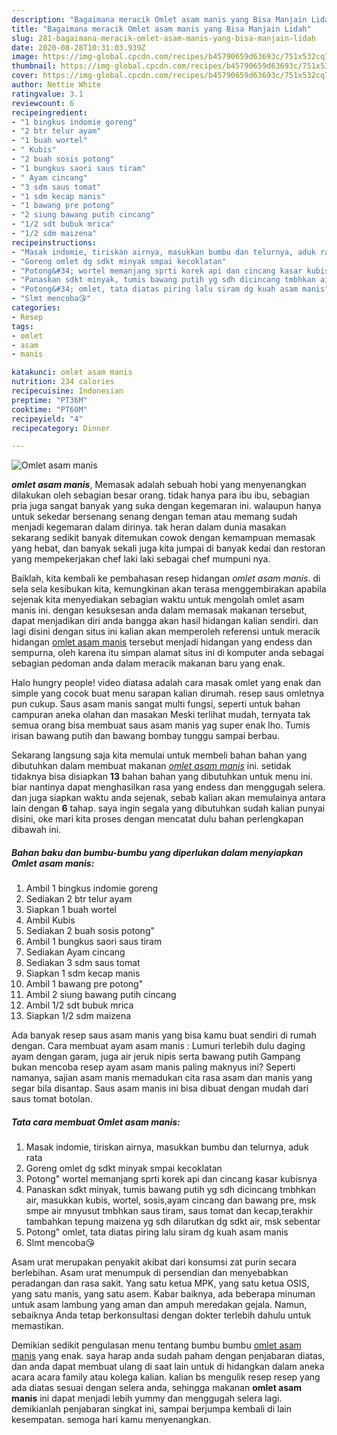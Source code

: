 ```yaml
---
description: "Bagaimana meracik Omlet asam manis yang Bisa Manjain Lidah"
title: "Bagaimana meracik Omlet asam manis yang Bisa Manjain Lidah"
slug: 281-bagaimana-meracik-omlet-asam-manis-yang-bisa-manjain-lidah
date: 2020-08-28T10:31:03.939Z
image: https://img-global.cpcdn.com/recipes/b45790659d63693c/751x532cq70/omlet-asam-manis-foto-resep-utama.jpg
thumbnail: https://img-global.cpcdn.com/recipes/b45790659d63693c/751x532cq70/omlet-asam-manis-foto-resep-utama.jpg
cover: https://img-global.cpcdn.com/recipes/b45790659d63693c/751x532cq70/omlet-asam-manis-foto-resep-utama.jpg
author: Nettie White
ratingvalue: 3.1
reviewcount: 6
recipeingredient:
- "1 bingkus indomie goreng"
- "2 btr telur ayam"
- "1 buah wortel"
- " Kubis"
- "2 buah sosis potong"
- "1 bungkus saori saus tiram"
- " Ayam cincang"
- "3 sdm saus tomat"
- "1 sdm kecap manis"
- "1 bawang pre potong"
- "2 siung bawang putih cincang"
- "1/2 sdt bubuk mrica"
- "1/2 sdm maizena"
recipeinstructions:
- "Masak indomie, tiriskan airnya, masukkan bumbu dan telurnya, aduk rata"
- "Goreng omlet dg sdkt minyak smpai kecoklatan"
- "Potong&#34; wortel memanjang sprti korek api dan cincang kasar kubisnya"
- "Panaskan sdkt minyak, tumis bawang putih yg sdh dicincang tmbhkan air, masukkan kubis, wortel, sosis,ayam cincang dan bawang pre, msk smpe air mnyusut tmbhkan saus tiram, saus tomat dan kecap,terakhir tambahkan tepung maizena yg sdh dilarutkan dg sdkt air, msk sebentar"
- "Potong&#34; omlet, tata diatas piring lalu siram dg kuah asam manis"
- "Slmt mencoba😘"
categories:
- Resep
tags:
- omlet
- asam
- manis

katakunci: omlet asam manis 
nutrition: 234 calories
recipecuisine: Indonesian
preptime: "PT36M"
cooktime: "PT60M"
recipeyield: "4"
recipecategory: Dinner

---
```



![Omlet asam manis](https://img-global.cpcdn.com/recipes/b45790659d63693c/751x532cq70/omlet-asam-manis-foto-resep-utama.jpg)

<b><i>omlet asam manis</i></b>, Memasak adalah sebuah hobi yang menyenangkan dilakukan oleh sebagian besar orang. tidak hanya para ibu ibu, sebagian pria juga sangat banyak yang suka dengan kegemaran ini. walaupun hanya untuk sekedar bersenang senang dengan teman atau memang sudah menjadi kegemaran dalam dirinya. tak heran dalam dunia masakan sekarang sedikit banyak ditemukan cowok dengan kemampuan memasak yang hebat, dan banyak sekali juga kita jumpai di banyak kedai dan restoran yang mempekerjakan chef laki laki sebagai chef mumpuni nya.

Baiklah, kita kembali ke pembahasan resep hidangan <i>omlet asam manis</i>. di sela sela kesibukan kita, kemungkinan akan terasa menggembirakan apabila sejenak kita menyediakan sebagian waktu untuk mengolah omlet asam manis ini. dengan kesuksesan anda dalam memasak makanan tersebut, dapat menjadikan diri anda bangga akan hasil hidangan kalian sendiri. dan lagi disini dengan situs ini kalian akan memperoleh referensi untuk meracik hidangan <u>omlet asam manis</u> tersebut menjadi hidangan yang endess dan sempurna, oleh karena itu simpan alamat situs ini di komputer anda sebagai sebagian pedoman anda dalam meracik makanan baru yang enak.

Halo hungry people! video diatasa adalah cara masak omlet yang enak dan simple yang cocok buat menu sarapan kalian dirumah. resep saus omletnya pun cukup. Saus asam manis sangat multi fungsi, seperti untuk bahan campuran aneka olahan dan masakan Meski terlihat mudah, ternyata tak semua orang bisa membuat saus asam manis yag super enak lho. Tumis irisan bawang putih dan bawang bombay tunggu sampai berbau.


Sekarang langsung saja kita memulai untuk membeli bahan bahan yang dibutuhkan dalam membuat makanan <u><i>omlet asam manis</i></u> ini. setidak tidaknya bisa disiapkan <b>13</b> bahan bahan yang dibutuhkan untuk menu ini. biar nantinya dapat menghasilkan rasa yang endess dan menggugah selera. dan juga siapkan waktu anda sejenak, sebab kalian akan memulainya antara lain dengan <b>6</b> tahap. saya ingin segala yang dibutuhkan sudah kalian punyai disini, oke mari kita proses dengan mencatat dulu bahan perlengkapan dibawah ini.

<!--inarticleads1-->

##### Bahan baku dan bumbu-bumbu yang diperlukan dalam menyiapkan Omlet asam manis:

1. Ambil 1 bingkus indomie goreng
1. Sediakan 2 btr telur ayam
1. Siapkan 1 buah wortel
1. Ambil  Kubis
1. Sediakan 2 buah sosis potong&#34;
1. Ambil 1 bungkus saori saus tiram
1. Sediakan  Ayam cincang
1. Sediakan 3 sdm saus tomat
1. Siapkan 1 sdm kecap manis
1. Ambil 1 bawang pre potong&#34;
1. Ambil 2 siung bawang putih cincang
1. Ambil 1/2 sdt bubuk mrica
1. Siapkan 1/2 sdm maizena


Ada banyak resep saus asam manis yang bisa kamu buat sendiri di rumah dengan. Cara membuat ayam asam manis : Lumuri terlebih dulu daging ayam dengan garam, juga air jeruk nipis serta bawang putih Gampang bukan mencoba resep ayam asam manis paling maknyus ini? Seperti namanya, sajian asam manis memadukan cita rasa asam dan manis yang segar bila disantap. Saus asam manis ini bisa dibuat dengan mudah dari saus tomat botolan. 

<!--inarticleads2-->

##### Tata cara membuat Omlet asam manis:

1. Masak indomie, tiriskan airnya, masukkan bumbu dan telurnya, aduk rata
1. Goreng omlet dg sdkt minyak smpai kecoklatan
1. Potong&#34; wortel memanjang sprti korek api dan cincang kasar kubisnya
1. Panaskan sdkt minyak, tumis bawang putih yg sdh dicincang tmbhkan air, masukkan kubis, wortel, sosis,ayam cincang dan bawang pre, msk smpe air mnyusut tmbhkan saus tiram, saus tomat dan kecap,terakhir tambahkan tepung maizena yg sdh dilarutkan dg sdkt air, msk sebentar
1. Potong&#34; omlet, tata diatas piring lalu siram dg kuah asam manis
1. Slmt mencoba😘


Asam urat merupakan penyakit akibat dari konsumsi zat purin secara berlebihan. Asam urat menumpuk di persendian dan menyebabkan peradangan dan rasa sakit. Yang satu ketua MPK, yang satu ketua OSIS, yang satu manis, yang satu asem. Kabar baiknya, ada beberapa minuman untuk asam lambung yang aman dan ampuh meredakan gejala. Namun, sebaiknya Anda tetap berkonsultasi dengan dokter terlebih dahulu untuk memastikan. 

Demikian sedikit pengulasan menu tentang bumbu bumbu <u>omlet asam manis</u> yang enak. saya harap anda sudah paham dengan penjabaran diatas, dan anda dapat membuat ulang di saat lain untuk di hidangkan dalam aneka acara acara family atau kolega kalian. kalian bs mengulik resep resep yang ada diatas sesuai dengan selera anda, sehingga makanan <b>omlet asam manis</b> ini dapat menjadi lebih yummy dan menggugah selera lagi. demikianlah penjabaran singkat ini, sampai berjumpa kembali di lain kesempatan. semoga hari kamu menyenangkan.
